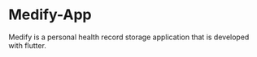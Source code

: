 # Medify-App
Medify is a personal health record storage application that is developed with flutter.
